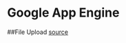Google App Engine
===

##File Upload
[source](http://stackoverflow.com/questions/2422468/how-to-upload-files-to-server-using-jsp-servlet/2424824#2424824)